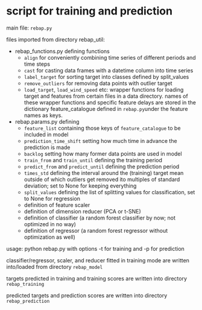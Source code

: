 # script for training and prediction

main file: `rebap.py`

files imported from directory rebap_util: 
- rebap_functions.py defining functions
    - `align` for conveniently combining time series of different periods and time steps
    - `cast` for casting data frames with a datetime column into time series
    - `label_target` for sorting target into classes defined by split_values
    - `remove_outliers` for removing data points with outlier target
    - `load_target`, `load_wind_speed` etc: wrapper functions for loading target and features from certain files in a data directory. names of these wrapper functions and specific feature delays are stored in the dictionary feature_catalogue defined in `rebap.py`under the feature names as keys. 
- rebap.params.py defining
    - `feature_list` containing those keys of `feature_catalogue` to be included in model
    - `prediction_time_shift` setting how much time in advance the prediction is made
    - `backlog` setting how many former data points are used in model
    - `train_from` and `train_until` defining the training period
    - `predict_from` and `predict_until` defining the prediction period
    - `times_std` defining the interval around the (training) target mean outside of which outliers get removed ito multiples of standard deviation; set to None for keeping everything
    - `split_values` defining the list of splitting values for classification, set to None for regression
    - definition of feature scaler
    - definition of dimension reducer (PCA or t-SNE)
    - definition of classifier (a random forest classifier by now; not optimized in no way)
    - definition of regressor (a random forest regressor without optimization as well)

usage: python rebap.py with options -t for training and -p for prediction

classifier/regressor, scaler, and reducer fitted in training mode are written into/loaded from directory `rebap_model`

targets predicted in training and training scores are written into directory `rebap_training`

predicted targets and prediction scores are written into directory `rebap_prediction`

